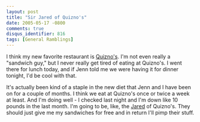 ```yaml
---
layout: post
title: "Sir Jared of Quizno's"
date: 2005-05-17 -0800
comments: true
disqus_identifier: 816
tags: [General Ramblings]
---
```

I think my new favorite restaurant is
[Quizno's](http://www.quiznos.com/). I'm not even really a "sandwich
guy," but I never really get tired of eating at Quizno's. I went there
for lunch today, and if Jenn told me we were having it for dinner
tonight, I'd be cool with that.

 It's actually been kind of a staple in the new diet that Jenn and I
have been on for a couple of months. I think we eat at Quizno's once or
twice a week at least. And I'm doing well - I checked last night and I'm
down like 10 pounds in the last month. I'm going to be, like, the
[Jared](http://www.subway.com/subwayroot/MenuNutrition/healthliving/health.aspx)
of Quizno's. They should just give me my sandwiches for free and in
return I'll pimp their stuff.
